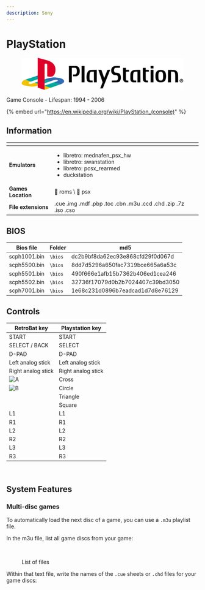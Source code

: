 ```yaml
---
description: Sony
---
```


# PlayStation

<figure><img src="https://raw.githubusercontent.com/fabricecaruso/es-theme-carbon/52ff37c9e265587d006945a2ba695b5a962b3a3d/art/logos/psx.svg" alt=""><figcaption></figcaption></figure>

Game Console - Lifespan: 1994 - 2006

{% embed url="https://en.wikipedia.org/wiki/PlayStation_(console)" %}

## Information

<table data-header-hidden><thead><tr><th></th><th></th><th data-hidden></th></tr></thead><tbody><tr><td><strong>Emulators</strong></td><td><ul><li>libretro: mednafen_psx_hw</li><li>libretro: swanstation</li><li>libretro: pcsx_rearmed</li><li>duckstation</li></ul></td><td></td></tr><tr><td><strong>Games Location</strong></td><td><span data-gb-custom-inline data-tag="emoji" data-code="1f4c1">📁</span> roms \ <span data-gb-custom-inline data-tag="emoji" data-code="1f4c2">📂</span> psx</td><td></td></tr><tr><td><strong>File extensions</strong></td><td>.cue .img .mdf .pbp .toc .cbn .m3u .ccd .chd .zip .7z .iso .cso</td><td></td></tr></tbody></table>

## BIOS

| Bios file    | Folder  | md5                              |
| ------------ | ------- | -------------------------------- |
| scph1001.bin | `\bios` | dc2b9bf8da62ec93e868cfd29f0d067d |
| scph5500.bin | `\bios` | 8dd7d5296a650fac7319bce665a6a53c |
| scph5501.bin | `\bios` | 490f666e1afb15b7362b406ed1cea246 |
| scph5502.bin | `\bios` | 32736f17079d0b2b7024407c39bd3050 |
| scph7001.bin | `\bios` | 1e68c231d0896b7eadcad1d7d8e76129 |

## Controls

| RetroBat key                                                                              | Playstation key    |
| ----------------------------------------------------------------------------------------- | ------------------ |
| START                                                                                     | START              |
| SELECT / BACK                                                                             | SELECT             |
| D-PAD                                                                                     | D-PAD              |
| Left analog stick                                                                         | Left analog stick  |
| Right analog stick                                                                        | Right analog stick |
| ![A](<../../../../.gitbook/assets/image (1) (2) (1).png>)                                 | Cross              |
| ![B](<../../../../.gitbook/assets/image (4) (1).png>)                                     | Circle             |
| <img src="../../../../.gitbook/assets/image (3) (1) (2).png" alt="" data-size="original"> | Triangle           |
| <img src="../../../../.gitbook/assets/image (2) (1) (1).png" alt="" data-size="line">     | Square             |
| L1                                                                                        | L1                 |
| R1                                                                                        | R1                 |
| L2                                                                                        | L2                 |
| R2                                                                                        | R2                 |
| L3                                                                                        | L3                 |
| R3                                                                                        | R3                 |

<figure><img src="https://i.imgur.com/9sz2VFM.png" alt=""><figcaption></figcaption></figure>

## System Features

### Multi-disc games

To automatically load the next disc of a game, you can use a `.m3u` playlist file.&#x20;

In the m3u file, list all game discs from your game:

<figure><img src="https://i.imgur.com/GGRxCI4.png" alt=""><figcaption><p>List of files</p></figcaption></figure>

Within that text file, write the names of the `.cue` sheets or `.chd` files for your game discs:

<figure><img src="https://i.imgur.com/ZzJ7Ldj.png" alt=""><figcaption></figcaption></figure>
